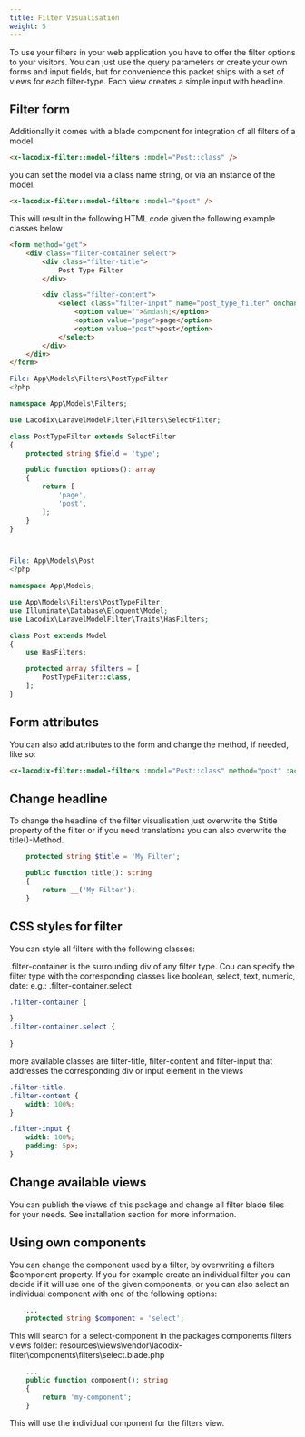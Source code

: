 ```yaml
---
title: Filter Visualisation
weight: 5
---
```


To use your filters in your web application you have to offer the filter options to your visitors.
You can just use the query parameters or create your own forms and input fields, but for convenience 
this packet ships with a set of views for each filter-type. Each view creates a simple input with headline.

## Filter form

Additionally it comes with a blade component for integration of all filters of a model.

```html
<x-lacodix-filter::model-filters :model="Post::class" />
```

you can set the model via a class name string, or via an instance of the model.

```html
<x-lacodix-filter::model-filters :model="$post" />
```

This will result in the following HTML code given the following example classes below

```html 
<form method="get">
    <div class="filter-container select">
        <div class="filter-title">
            Post Type Filter
        </div>

        <div class="filter-content">
            <select class="filter-input" name="post_type_filter" onchange="this.form.submit()">
                <option value="">&mdash;</option>
                <option value="page">page</option>
                <option value="post">post</option>
            </select>
        </div>
    </div>
</form>
```

```php
File: App\Models\Filters\PostTypeFilter  
<?php

namespace App\Models\Filters;

use Lacodix\LaravelModelFilter\Filters\SelectFilter;

class PostTypeFilter extends SelectFilter
{
    protected string $field = 'type';

    public function options(): array
    {
        return [
            'page',
            'post',
        ];
    }
}



File: App\Models\Post  
<?php

namespace App\Models;

use App\Models\Filters\PostTypeFilter;
use Illuminate\Database\Eloquent\Model;
use Lacodix\LaravelModelFilter\Traits\HasFilters;

class Post extends Model
{
    use HasFilters;

    protected array $filters = [
        PostTypeFilter::class,
    ];
}

```

## Form attributes

You can also add attributes to the form and change the method, if needed, like so:

```html
<x-lacodix-filter::model-filters :model="Post::class" method="post" :action="route('posts')" />
```

## Change headline

To change the headline of the filter visualisation just overwrite the $title property of the filter
or if you need translations you can also overwrite the title()-Method.

```php
    protected string $title = 'My Filter';
```

```php
    public function title(): string
    {
        return __('My Filter');
    }
```

## CSS styles for filter

You can style all filters with the following classes:

.filter-container is the surrounding div of any filter type. Cou can specify the filter type
with the corresponding classes like boolean, select, text, numeric, date:
e.g.: .filter-container.select

```css 
.filter-container {

}
.filter-container.select {
    
}
```

more available classes are filter-title, filter-content and filter-input that addresses the corresponding
div or input element in the views

```css 
.filter-title,
.filter-content {
    width: 100%;
}

.filter-input {
    width: 100%;
    padding: 5px;
}
```

## Change available views

You can publish the views of this package and change all filter blade files for your needs. See installation
section for more information.

## Using own components

You can change the component used by a filter, by overwriting a filters $component property.
If you for example create an individual filter you can decide if it will use one of the
given components, or you can also select an individual component with one of the following
options:

```php 
    ...
    protected string $component = 'select';
```

This will search for a select-component in the packages components filters views folder:
resources\views\vendor\lacodix-filter\components\filters\select.blade.php

```php 
    ...
    public function component(): string
    {
        return 'my-component';
    }
```

This will use the individual component <x-my-component> for the filters view.

